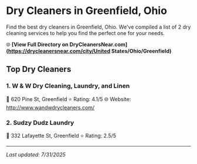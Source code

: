 # Dry Cleaners in Greenfield, Ohio

Find the best dry cleaners in Greenfield, Ohio. We've compiled a list of 2 dry cleaning services to help you find the perfect one for your needs.

🌐 **[View Full Directory on DryCleanersNear.com](https://drycleanersnear.com/city/United States/Ohio/Greenfield)**

## Top Dry Cleaners

### 1. W & W Dry Cleaning, Laundry, and Linen
📍 620 Pine St, Greenfield
⭐ Rating: 4.1/5
🌐 Website: http://www.wandwdrycleaners.com/

### 2. Sudzy Dudz Laundry
📍 332 Lafayette St, Greenfield
⭐ Rating: 2.5/5


---

*Last updated: 7/31/2025*
